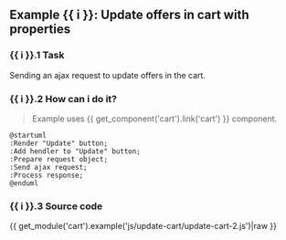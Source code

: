 ## Example {{ i }}: Update offers in cart with properties

### {{ i }}.1 Task

Sending an ajax request to update offers in the cart.

### {{ i }}.2 How can i do it?

> Example uses {{ get_component('cart').link('cart') }} component.

```plantuml
@startuml
:Render "Update" button;
:Add hendler to "Update" button;
:Prepare request object;
:Send ajax request;
:Process response;
@enduml
```

### {{ i }}.3 Source code

{{ get_module('cart').example('js/update-cart/update-cart-2.js')|raw }}
